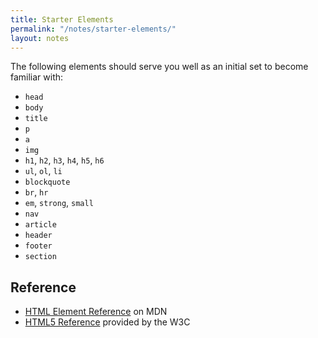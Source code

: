 ```yaml
---
title: Starter Elements
permalink: "/notes/starter-elements/"
layout: notes
---
```


The following elements should serve you well as an initial set to become familiar with:

* `head`
* `body`
* `title`
* `p`
* `a`
* `img`
* `h1`, `h2`, `h3`, `h4`, `h5`, `h6`
* `ul`, `ol`, `li`
* `blockquote`
* `br`, `hr`
* `em`, `strong`, `small`
* `nav`
* `article`
* `header`
* `footer`
* `section`

Reference
---------

* [HTML Element Reference](https://developer.mozilla.org/en-US/docs/Web/HTML/Element) on MDN
* [HTML5 Reference](http://dev.w3.org/html5/html-author/) provided by the W3C